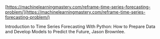 
[https://machinelearningmastery.com/reframe-time-series-forecasting-problem/](https://machinelearningmastery.com/reframe-time-series-forecasting-problem/)

Introduction to Time Series Forecasting With Python: How to Prepare Data and Develop Models to Predict the Future, Jason Brownlee.